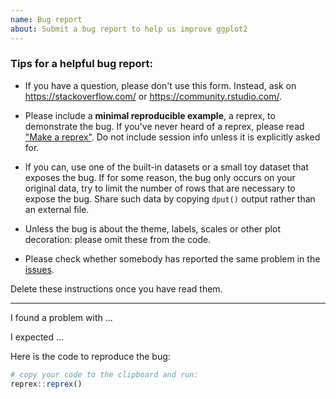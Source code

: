 ```yaml
---
name: Bug report
about: Submit a bug report to help us improve ggplot2
---
```


### Tips for a helpful bug report:

* If you have a question, please don't use this form. Instead, ask on <https://stackoverflow.com/> or <https://community.rstudio.com/>.

* Please include a **minimal reproducible example**, a reprex, to demonstrate the bug.
If you've never heard of a reprex, please read ["Make a reprex"](https://www.tidyverse.org/help/#reprex).
Do not include session info unless it is explicitly asked for.

* If you can, use one of the built-in datasets or a small toy dataset that exposes the bug.
If for some reason, the bug only occurs on your original data, try to limit the number of rows that are necessary to expose the bug. 
Share such data by copying `dput()` output rather than an external file.

* Unless the bug is about the theme, labels, scales or other plot decoration: please omit these from the code.
    
* Please check whether somebody has reported the same problem in the [issues](https://github.com/tidyverse/ggplot2/issues).

Delete these instructions once you have read them.

---

I found a problem with ...

I expected ...

Here is the code to reproduce the bug:

```r
# copy your code to the clipboard and run:
reprex::reprex()
```
